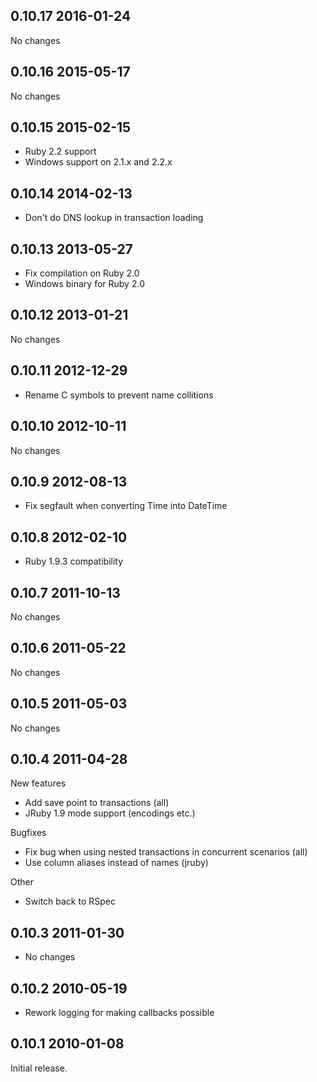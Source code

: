 ## 0.10.17 2016-01-24

No changes

## 0.10.16 2015-05-17

No changes

## 0.10.15 2015-02-15

* Ruby 2.2 support
* Windows support on 2.1.x and 2.2.x

## 0.10.14 2014-02-13

* Don't do DNS lookup in transaction loading

## 0.10.13 2013-05-27

* Fix compilation on Ruby 2.0
* Windows binary for Ruby 2.0

## 0.10.12 2013-01-21

No changes

## 0.10.11 2012-12-29

* Rename C symbols to prevent name collitions

## 0.10.10 2012-10-11

No changes

## 0.10.9 2012-08-13

* Fix segfault when converting Time into DateTime

## 0.10.8 2012-02-10

* Ruby 1.9.3 compatibility

## 0.10.7 2011-10-13

No changes

## 0.10.6 2011-05-22

No changes

## 0.10.5 2011-05-03

No changes

## 0.10.4 2011-04-28

New features
* Add save point to transactions (all)
* JRuby 1.9 mode support (encodings etc.)

Bugfixes
* Fix bug when using nested transactions in concurrent scenarios (all)
* Use column aliases instead of names (jruby)

Other
* Switch back to RSpec

## 0.10.3 2011-01-30
* No changes

## 0.10.2 2010-05-19
* Rework logging for making callbacks possible

## 0.10.1 2010-01-08

Initial release.
